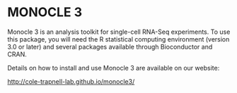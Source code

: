 MONOCLE 3
=======================

Monocle 3 is an analysis toolkit for single-cell RNA-Seq experiments.  To use this package, you 
will need the R statistical computing environment (version 3.0 or later)
and several packages available through Bioconductor and CRAN.

Details on how to install and use Monocle 3 are available on our website:

http://cole-trapnell-lab.github.io/monocle3/
